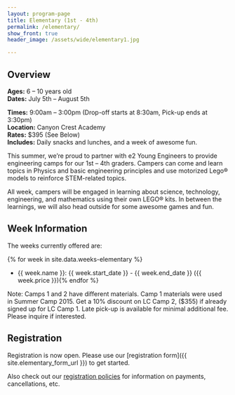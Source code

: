 ```yaml
---
layout: program-page
title: Elementary (1st - 4th)
permalink: /elementary/
show_front: true
header_image: /assets/wide/elementary1.jpg

---
```


## Overview
**Ages:** 6 – 10 years old  
**Dates:** July 5th – August 5th  

**Times:** 9:00am – 3:00pm (Drop-off starts at 8:30am, Pick-up ends at 3:30pm)  
**Location:** Canyon Crest Academy  
**Rates:** $395 (See Below)  
**Includes:** Daily snacks and lunches, and a week of awesome fun.  

This summer, we’re proud to partner with e2 Young Engineers to provide
engineering camps for our 1st – 4th graders. Campers can come and learn topics
in Physics and basic engineering principles and use motorized Lego®  models to
reinforce STEM-related topics.

All week, campers will be engaged in learning about science, technology,
engineering, and mathematics using  their own LEGO® kits. In between the
learnings, we will also head outside for some awesome games and fun.

## Week Information
The weeks currently offered are:

{% for week in site.data.weeks-elementary %}
- {{ week.name }}: {{ week.start_date }} - {{ week.end_date }} ({{ week.price }}){% endfor %}

Note: Camps 1 and 2 have different materials. Camp 1 materials were used in Summer Camp 2015.  Get a 10% discount on LC Camp 2, ($355) if already signed up for LC Camp 1. Late pick-up is available for minimal additional fee. Please inquire if interested.



## Registration
Registration is now open. Please use our [registration form]({{ site.elementary_form_url }}) to get started.

Also check out our [registration policies](/camp/about/registration) for information on payments, cancellations, etc.
